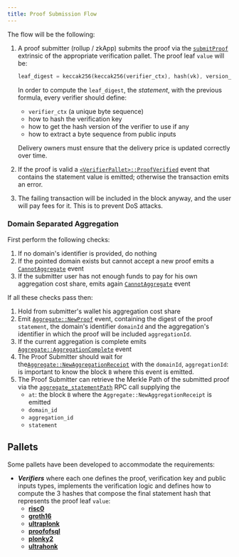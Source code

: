 ```yaml
---
title: Proof Submission Flow
---
```


The flow will be the following:

1. A proof submitter (rollup / zkApp) submits the proof via the [`submitProof`](./02-mainchain/04-mainchain_api.md#submitproof) extrinsic of the appropriate verification pallet. The proof leaf `value` will be:

    ```rust
    leaf_digest = keccak256(keccak256(verifier_ctx), hash(vk), version_hash(proof), keccak256(public_inputs_bytes))
    ```

    In order to compute the `leaf_digest`, the *statement*, with the previous formula, every verifier should define:
      - `verifier_ctx` (a unique byte sequence)
      - how to hash the verification key
      - how to get the hash version of the verifier to use if any
      - how to extract a byte sequence from public inputs
    
    Delivery owners must ensure that the delivery price is updated correctly over time.

2. If the proof is valid a [`<VerifierPallet>::ProofVerified`](./02-mainchain/04-mainchain_api.md#proofverified) event that contains the statement value is emitted; otherwise the transaction emits an error.
3. The failing transaction will be included in the block anyway, and the user will pay fees for it. This is to prevent DoS attacks.

### Domain Separated Aggregation

First perform the following checks:

1. If no domain's identifier is provided, do nothing
2. If the pointed domain exists but cannot accept a new proof emits a [`CannotAggregate`](./02-mainchain/04-mainchain_api.md#cannotaggregate) event
3. If the submitter user has not enough funds to pay for his own aggregation cost share, emits again [`CannotAggregate`](./02-mainchain/04-mainchain_api.md#cannotaggregate) event

If all these checks pass then:

1. Hold from submitter's wallet his aggregation cost share
2. Emit [`Aggregate::NewProof`](./02-mainchain/04-mainchain_api.md#newproof) event, containing the digest of the proof `statement`, the domain's identifier `domainId` and the aggregation's identifier in which the proof will be included `aggregationId`.
3. If the current aggregation is complete emits [`Aggregate::AggregationComplete`](./02-mainchain/04-mainchain_api.md#aggregationcomplete) event
4. The Proof Submitter should wait for the[`Aggregate::NewAggregationReceipt`](./02-mainchain/04-mainchain_api.md#newaggregationreceipt) with the `domainId`, `aggregationId`: is important to know the block `B` where this event is emitted.
5. The Proof Submitter can retrieve the Merkle Path of the submitted proof via the [`aggregate_statementPath`](./02-mainchain/04-mainchain_api.md#aggregate_statementpath) RPC call supplying the
    - `at`: the block `B` where the `Aggregate::NewAggregationReceipt` is emitted
    - `domain_id`
    - `aggregation_id`
    - `statement`

## Pallets

Some pallets have been developed to accommodate the requirements:

- ***Verifiers*** where each one defines the proof, verification key and public inputs types, implements the verification logic and defines how to compute the 3 hashes that compose the final statement hash that represents the proof leaf `value`:
  - [**risc0**](./07-verification_pallets/03-risc0.md)
  - [**groth16**](./07-verification_pallets/04-groth16.md)
  - [**ultraplonk**](./07-verification_pallets/05-ultraplonk.md)
  - [**proofofsql**](./07-verification_pallets/06-proofofsql.md)
  - [**plonky2**](./07-verification_pallets/07-plonky2.md)
  - [**ultrahonk**](./07-verification_pallets/09-ultrahonk.md)
